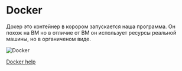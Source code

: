 # Docker

Докер это контейнер в корором запускается наша программа.
Он похож на ВМ но в отличие от ВМ он использует ресурсы реальной машины,
но в органиченом виде.

![Docker](https://i.imgur.com/LySaeQD.png) 

[Docker help](Docker/)